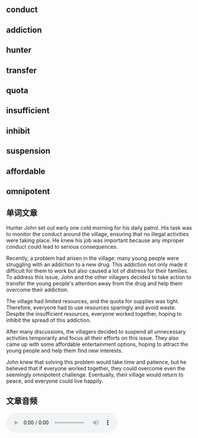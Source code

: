 
## conduct
 
## addiction

## hunter

## transfer

## quota

## insufficient

## inhibit

## suspension

## affordable

## omnipotent

## 单词文章

Hunter John set out early one cold morning for his daily patrol. His task was to monitor the conduct around the village, ensuring that no illegal activities were taking place. He knew his job was important because any improper conduct could lead to serious consequences.

Recently, a problem had arisen in the village: many young people were struggling with an addiction to a new drug. This addiction not only made it difficult for them to work but also caused a lot of distress for their families. To address this issue, John and the other villagers decided to take action to transfer the young people's attention away from the drug and help them overcome their addiction.

The village had limited resources, and the quota for supplies was tight. Therefore, everyone had to use resources sparingly and avoid waste. Despite the insufficient resources, everyone worked together, hoping to inhibit the spread of this addiction.

After many discussions, the villagers decided to suspend all unnecessary activities temporarily and focus all their efforts on this issue. They also came up with some affordable entertainment options, hoping to attract the young people and help them find new interests.

John knew that solving this problem would take time and patience, but he believed that if everyone worked together, they could overcome even the seemingly omnipotent challenge. Eventually, their village would return to peace, and everyone could live happily.

## 文章音频

<audio controls>
<source src="/audios/2024-05-20.mp3" type="audio/mpeg">
<source src="./audios/2024-05-20.mp3" type="audio/mpeg">
Your browser does not support the audio element.
</audio>

